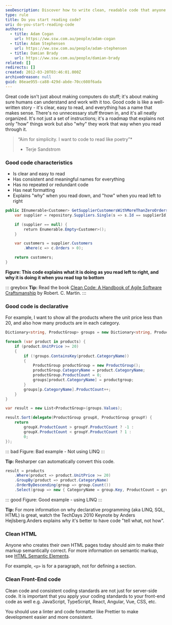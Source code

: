 ```yaml
---
seoDescription: Discover how to write clean, readable code that anyone can understand and maintain.
type: rule
title: Do you start reading code?
uri: do-you-start-reading-code
authors:
  - title: Adam Cogan
    url: https://ww.ssw.com.au/people/adam-cogan
  - title: Adam Stephensen
    url: https://ww.ssw.com.au/people/adam-stephensen
  - title: Damian Brady
    url: https://ww.ssw.com.au/people/damian-brady
related: []
redirects: []
created: 2012-03-20T03:46:01.000Z
archivedreason: null
guid: 86eae955-ca88-429d-abde-70cc608f6ada
---
```


Great code isn't just about making computers do stuff; it's about making sure humans can understand and work with it too. Good code is like a well-written story - it's clear, easy to read, and everything has a name that makes sense. There's no unnecessary stuff thrown in, and it's all neatly organized. It's not just a set of instructions; it's a roadmap that explains not only "how" things work but also "why" they work that way when you read through it.

<!--endintro-->

> “Aim for simplicity. I want to code to read like poetry”\*
>
> - Terje Sandstrom

### Good code characteristics

- Is clear and easy to read
- Has consistent and meaningful names for everything
- Has no repeated or redundant code
- Has neat formatting
- Explains "why" when you read down, and "how" when you read left to right

```csharp
public IEnumerable<Customer> GetSupplierCustomersWithMoreThanZeroOrders(int supplierId) {
    var supplier = repository.Suppliers.Single(s => s.Id == supplierId);

    if (supplier == null) {
        return Enumerable.Empty<Customer>();
    }

    var customers = supplier.Customers
        .Where(c => c.Orders > 0);

    return customers;
}
```

**Figure: This code explains what it is doing as you read left to right, and why it is doing it when you read top to bottom**

::: greybox
**Tip:** Read the book [Clean Code: A Handbook of Agile Software Craftsmanship](https://www.amazon.com.au/Clean-Code-Handbook-Software-Craftsmanship/dp/0132350882) by Robert. C. Martin.
:::

### Good code is declarative

For example, I want to show all the products where the unit price less than 20, and also how many products are in each category.

```csharp
Dictionary<string, ProductGroup> groups = new Dictionary<string, ProductGroup>();

foreach (var product in products) {
    if (product.UnitPrice >= 20)
    {
        if (!groups.ContainsKey(product.CategoryName))
        {
            ProductGroup productGroup = new ProductGroup();
            productGroup.CategoryName = product.CategoryName;
            productGroup.ProductCount = 0;
            groups[product.CategoryName] = productgroup;
        }
        groups[p.CategoryName].ProductCount++;
    }
}

var result = new List<ProductGroup>(groups.Values);

result.Sort(delegate(ProductGroup groupX, ProductGroup groupY) {
    return
        groupX.ProductCount > groupY.ProductCount ? -1 :
        groupX.ProductCount < groupY.ProductCount ? 1 :
        0;
});
```

::: bad
Figure: Bad example - Not using LINQ
:::

**Tip:** Resharper can automatically convert this code.

```csharp
result = products
    .Where(product => product.UnitPrice >= 20)
    .GroupBy(product => product.CategoryName)
    .OrderByDescending(group => group.Count())
    .Select(group => new { CategoryName = group.Key, ProductCount = group.Count() });
```

::: good
Figure: Good example - using LINQ
:::

**Tip:** For more information on why declarative programming (aka LINQ, SQL, HTML) is great, watch the TechDays 2010 Keynote by Anders Hejlsberg.Anders explains why it's better to have code "tell what, not how".

### Clean HTML

Anyone who creates their own HTML pages today should aim to make their markup semantically correct. For more information on semantic markup, see [HTML Semantic Elements](https://www.w3schools.com/html/html5_semantic_elements.asp).

For example, `<p>` is for a paragraph, not for defining a section.

### Clean Front-End code

Clean code and consistent coding standards are not just for server-side code. It is important that you apply your coding standards to your front-end code as well e.g. JavaScript, TypeScript, React, Angular, Vue, CSS, etc.

You should use a linter and code formatter like Prettier to make development easier and more consistent.

